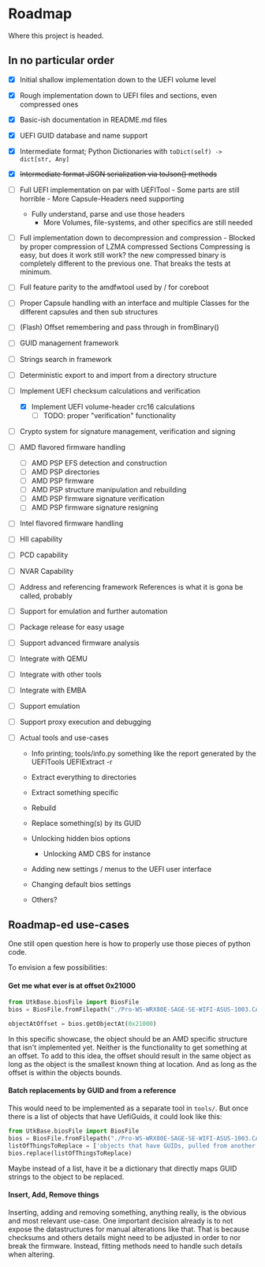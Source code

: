 # Roadmap

Where this project is headed.

## In no particular order

- [x] Initial shallow implementation down to the UEFI volume level 
- [x] Rough implementation down to UEFI files and sections, even compressed ones
- [x] Basic-ish documentation in README.md files
- [x] UEFI GUID database and name support
- [x] Intermediate format; Python Dictionaries with `toDict(self) -> dict[str, Any]`
- [x] ~~Intermediate format JSON serialization via toJson() methods~~
- [ ] Full UEFI implementation on par with UEFITool
      - Some parts are still horrible
      - More Capsule-Headers need supporting 
  - Fully understand, parse and use those headers
      - More Volumes, file-systems, and other specifics are still needed
- [ ] Full implementation down to decompression and compression
      - Blocked by proper compression of LZMA compressed Sections
        Compressing is easy, but does it work still work?
        the new compressed binary is completely different to the previous one.
        That breaks the tests at minimum.

- [ ] Full feature parity to the amdfwtool used by / for coreboot 
- [ ] Proper Capsule handling with an interface and multiple Classes for the different capsules and then sub structures

- [ ] (Flash) Offset remembering and pass through in fromBinary() 
- [ ] GUID management framework
- [ ] Strings search in framework
- [ ] Deterministic export to and import from a directory structure
- [ ] Implement UEFI checksum calculations and verification
  - [x] Implement UEFI volume-header crc16 calculations
    - [ ] TODO: proper "verification" functionality 
    
- [ ] Crypto system for signature management, verification and signing
- [ ] AMD flavored firmware handling
  - [ ] AMD PSP EFS detection and construction
  - [ ] AMD PSP directories
  - [ ] AMD PSP firmware
  - [ ] AMD PSP structure manipulation and rebuilding
  - [ ] AMD PSP firmware signature verification
  - [ ] AMD PSP firmware signature resigning

- [ ] Intel flavored firmware handling
- [ ] HII capability
- [ ] PCD capability
- [ ] NVAR Capability
- [ ] Address and referencing framework  References is what it is gona be called, probably
- [ ] Support for emulation and further automation
- [ ] Package release for easy usage
- [ ] Support advanced firmware analysis
- [ ] Integrate with QEMU
- [ ] Integrate with other tools
- [ ] Integrate with EMBA
- [ ] Support emulation
- [ ] Support proxy execution and debugging
- [ ] Actual tools and use-cases
  - Info printing;   tools/info.py  something like the report generated by the UEFITools UEFIExtract -r
  - Extract everything to directories
  - Extract something specific
  - Rebuild 
  - Replace something(s) by its GUID
  - Unlocking hidden bios options
    - Unlocking AMD CBS for instance
  - Adding new settings / menus to the UEFI user interface
  - Changing default bios settings

  - Others? 

## Roadmap-ed use-cases 

One still open question here is how to properly use those pieces of python code.

To envision a few possibilities:


#### Get me what ever is at offset 0x21000

```python
from UtkBase.biosFile import BiosFile
bios = BiosFile.fromFilepath("./Pro-WS-WRX80E-SAGE-SE-WIFI-ASUS-1003.CAP")

objectAtOffset = bios.getObjectAt(0x21000)
```

In this specific showcase, the object should be an AMD specific structure that isn't implemented yet.
Neither is the functionality to get something at an offset.
To add to this idea, the offset should result in the same object as long as the object is the smallest known thing at location. 
And as long as the offset is within the objects bounds.

#### Batch replacements by GUID and from a reference

This would need to be implemented as a separate tool in `tools/`.
But once there is a list of objects that have UefiGuids, it could look like this:

```python
from UtkBase.biosFile import BiosFile
bios = BiosFile.fromFilepath("./Pro-WS-WRX80E-SAGE-SE-WIFI-ASUS-1003.CAP")
listOfThingsToReplace = ['objects that have GUIDs, pulled from another Bios / image']
bios.replace(listOfThingsToReplace)
```

Maybe instead of a list, have it be a dictionary that directly maps GUID strings to the object to be replaced.

#### Insert, Add, Remove things

Inserting, adding and removing something, anything really, is the obvious and most relevant use-case.
One important decision already is to not expose the datastructures for manual alterations like that.
That is because checksums and others details might need to be adjusted in order to nor break the firmware.
Instead, fitting methods need to handle such details when altering.
